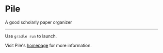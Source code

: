 Pile
====

A good scholarly paper organizer

----

Use `gradle run` to launch.

Visit Pile's [homepage](http://spartango.github.io/Pile/) for more information. 
